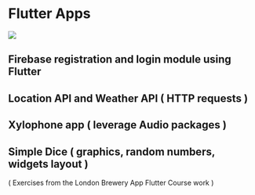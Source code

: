 # Flutter Apps
<kbd><img src="ParagsFlutterApps.gif"/></kbd>
## Firebase registration and login module using Flutter
## Location API and Weather API ( HTTP requests )
## Xylophone app ( leverage Audio packages )
## Simple Dice ( graphics, random numbers, widgets layout )


 ( Exercises from the London Brewery App Flutter Course work )
